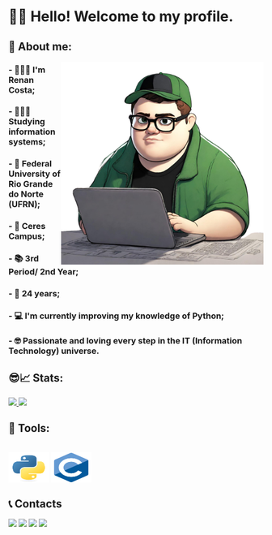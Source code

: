 <h1><b>👋🏻 Hello! Welcome to my profile.</b></h1>
<h2><b>🤔 About me:</b></h2>

<img src="img/MyPixel-removebg.png" min-width="400px" max-width="400px" width="400px" align="right" alt="Computador iuriCode">

<h3><b> - 👨🏻‍💻 I'm Renan Costa;</b></h3>
<h3><b> - 👨🏻‍🎓 Studying information systems;</b></h3>
<h3><b> - 🏫 Federal University of Rio Grande do Norte (UFRN);</b></h3>
<h3><b> - 🏫 Ceres Campus;</b></h3>
<h3><b> - 📚 3rd Period/ 2nd Year;</b></h3>
<h3><b> - 🎂 24 years;</b></h3>
<h3><b> - 💻 I'm currently improving my knowledge of Python;</b></h3>
<h3><b> - 🤓 Passionate and loving every step in the IT (Information Technology) universe.</b></h3>

<h2><b>😎📈 Stats:</b></h2>
<div>
    <a href="https://github.com/RenanCDev">
        <img height="180em" src="https://github-readme-stats.vercel.app/api?username=RenanCDev&show_icons=true&title_color=44FF00&icon_color=44FF00&text_color=00FFFF&bg_color=0d1117&border_color=00FFFF&border"/>
        <img height="180em" src="https://github-readme-stats.vercel.app/api/top-langs/?username=RenanCDev&layout=compact&show_icons=true&title_color=44FF00&icon_color=44FF00&text_color=00FFFF&bg_color=0d1117&border_color=00FFFF&border"/>
    </a>
</div>

<h2><b>🔧 Tools:</b></h2>
<div style="display: inline_block"><br>
    <img align="center" alt="Renan-Python" height="60" width="80" src="https://raw.githubusercontent.com/devicons/devicon/master/icons/python/python-original.svg">
    <img align="center" alt="Renan-C" height="60" width="80" src="https://github.com/devicons/devicon/blob/master/icons/c/c-original.svg">
</div>

<h2><b>📞 Contacts</b></h2>
<div> 
    <a href = "https://www.linkedin.com/in/renancdev" target="_blank"><img src="https://img.shields.io/badge/-LinkedIn-0d1117?style=for-the-badge&logo=linkedin&logoColor=44FF00" target="_blank"></a>
    <a href = "mailto:renan.costa.bsi@gmail.com"><img src="https://img.shields.io/badge/-Gmail-0d1117?style=for-the-badge&logo=gmail&logoColor=44FF00" target="_blank"></a>
    <a href = "https://www.instagram.com/renancdev_" target="_blank"><img src="https://img.shields.io/badge/-Instagram-0d1117?style=for-the-badge&logo=instagram&logoColor=44FF00" target="_blank"></a>
    <a href = "https://twitter.com/RenanCDev_" target="_blank"><img src="https://img.shields.io/badge/-Twitter-0d1117?style=for-the-badge&logo=twitter&logoColor=44FF00" target="_blank"></a>
</div>
